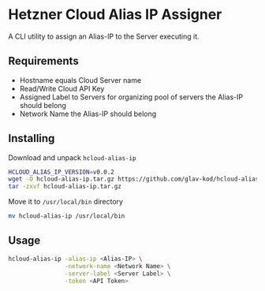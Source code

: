 # Hetzner Cloud Alias IP Assigner
A CLI utility to assign an Alias-IP to the Server executing it.

## Requirements
+ Hostname equals Cloud Server name
+ Read/Write Cloud API Key
+ Assigned Label to Servers for organizing pool of servers the Alias-IP should belong
+ Network Name the Alias-IP should belong

## Installing

Download and unpack `hcloud-alias-ip`

```bash
HCLOUD_ALIAS_IP_VERSION=v0.0.2
wget -O hcloud-alias-ip.tar.gz https://github.com/glav-kod/hcloud-alias-ip/releases/download/$HCLOUD_ALIAS_IP_VERSION/hcloud-alias-ip-$HCLOUD_ALIAS_IP_VERSION-linux-amd64.tar.gz
tar -zxvf hcloud-alias-ip.tar.gz
```

Move it to `/usr/local/bin` directory
```bash
mv hcloud-alias-ip /usr/local/bin
```

## Usage

```bash
hcloud-alias-ip -alias-ip <Alias-IP> \
                -network-name <Network Name> \
                -server-label <Server Label> \
                -token <API Token>
```